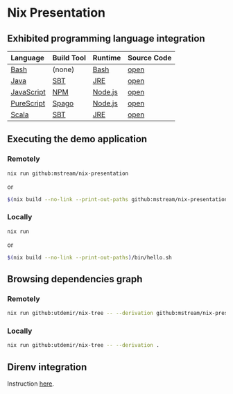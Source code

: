 # Nix Presentation

## Exhibited programming language integration

| Language | Build Tool | Runtime | Source Code
| :--- | :--- | :--- | --- |
| [Bash](https://en.wikipedia.org/wiki/Bash_(Unix_shell)) | (none) | [Bash](https://en.wikipedia.org/wiki/Bash_(Unix_shell)) | [open](say_hello/bash/default.nix) | 
| [Java](https://en.wikipedia.org/wiki/Java_(programming_language)) | [SBT](https://en.wikipedia.org/wiki/Sbt_(software)) | [JRE](https://en.wikipedia.org/wiki/Java_(software_platform)#Java_Runtime_Environment) | [open](say_hello/java_sbt/default.nix) |
| [JavaScript](https://en.wikipedia.org/wiki/JavaScript) | [NPM](https://en.wikipedia.org/wiki/Npm_(software)) | [Node.js](https://en.wikipedia.org/wiki/Node.js) | [open](say_hello/javascript_npm/default.nix) | 
| [PureScript](https://en.wikipedia.org/wiki/PureScript) | [Spago](https://github.com/purescript/spago) | [Node.js](https://en.wikipedia.org/wiki/Node.js) | [open](say_hello/purescript_spago/default.nix) |
| [Scala](https://en.wikipedia.org/wiki/Scala_(programming_language)) | [SBT](https://en.wikipedia.org/wiki/Sbt_(software)) | [JRE](https://en.wikipedia.org/wiki/Java_(software_platform)#Java_Runtime_Environment) | [open](say_hello/scala_sbt/default.nix) |

## Executing the demo application

### Remotely

```bash
nix run github:mstream/nix-presentation
```

or

```bash
$(nix build --no-link --print-out-paths github:mstream/nix-presentation)/bin/hello.sh
```

### Locally

```bash
nix run
```

or

```bash
$(nix build --no-link --print-out-paths)/bin/hello.sh
```
## Browsing dependencies graph

### Remotely

```bash
nix run github:utdemir/nix-tree -- --derivation github:mstream/nix-presentation 
```
### Locally

```bash
nix run github:utdemir/nix-tree -- --derivation . 
```

## Direnv integration

Instruction [here](https://github.com/nix-community/nix-direnv).
